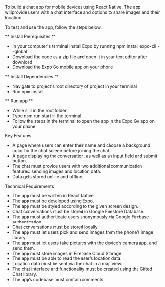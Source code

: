 To build a chat app for mobile devices using React Native. The app willprovide users with a chat interface and options to share images and their location.

To test and use the app, follow the steps below. 

** Install Prerequisites **

- In your computer's terminal install Expo by running npm install expo-cli --global
- Download the code as a zip file and open it in your text editor after download
- Download the Expo Go mobile app on your phone

** Install Dependencies **
- Navigate to project's root directory of project in your terminal 
- Run npm install

** Run app ** 
- While still in the root folder
- Type npm run start in the terminal
- Follow the steps in the terminal to open the app in the Expo Go app on your phone


Key Features
- A page where users can enter their name and choose a background color for the chat screen
before joining the chat.
- A page displaying the conversation, as well as an input field and submit button.
- The chat must provide users with two additional communication features: sending images
and location data.
- Data gets stored online and offline.


Technical Requirements
- The app must be written in React Native.
- The app must be developed using Expo.
- The app must be styled according to the given screen design.
- Chat conversations must be stored in Google Firestore Database.
- The app must authenticate users anonymously via Google Firebase authentication.
- Chat conversations must be stored locally.
- The app must let users pick and send images from the phone’s image library.
- The app must let users take pictures with the device’s camera app, and send them.
- The app must store images in Firebase Cloud Storage.
- The app must be able to read the user’s location data.
- Location data must be sent via the chat in a map view.
- The chat interface and functionality must be created using the Gifted Chat library.
- The app’s codebase must contain comments.